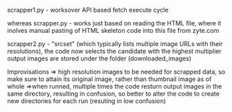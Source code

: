 scrapper1.py - worksover API based fetch execute cycle 

whereas scrapper.py - works just based on reading the HTML file, where it inolves manual pasting of HTML skeleton code into this file from zyte.com

scrapper2.py - "srcset" (which typically lists multiple image URLs with their resolutions), the code now selects the candidate with the highest multiplier 
output images are stored under the folder (downloaded_images)

Improvisations
=> high resolution images to be needed for scrapped data, so make sure to attain its original image, rather than thumbnail image as of whole 
=>when runned, multiple times the code resturn output images in the same directory, resulting in confusion, so better to alter the code to create new directories for each run (resuting in low confusion)